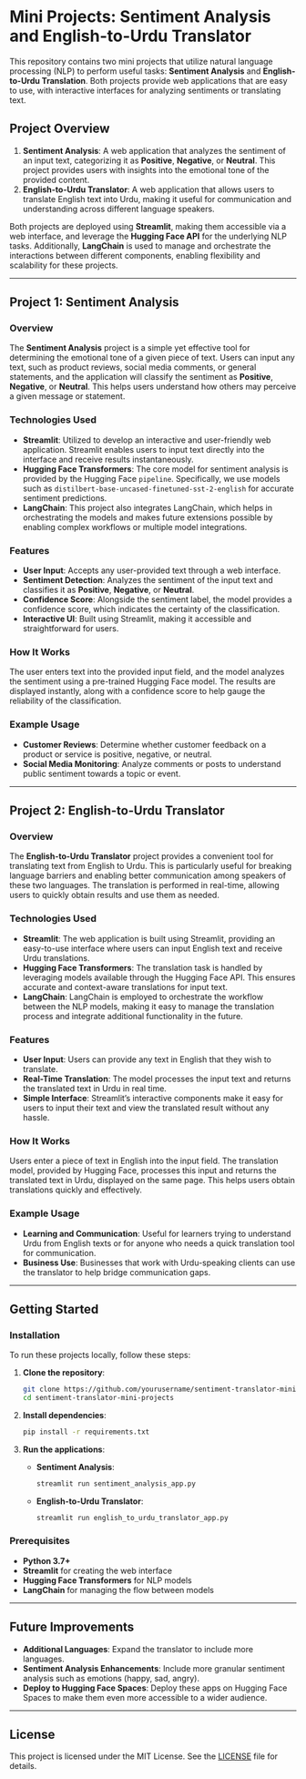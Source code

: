 # Mini Projects: Sentiment Analysis and English-to-Urdu Translator

This repository contains two mini projects that utilize natural language processing (NLP) to perform useful tasks: **Sentiment Analysis** and **English-to-Urdu Translation**. Both projects provide web applications that are easy to use, with interactive interfaces for analyzing sentiments or translating text.

## Project Overview

1. **Sentiment Analysis**: A web application that analyzes the sentiment of an input text, categorizing it as **Positive**, **Negative**, or **Neutral**. This project provides users with insights into the emotional tone of the provided content.
2. **English-to-Urdu Translator**: A web application that allows users to translate English text into Urdu, making it useful for communication and understanding across different language speakers.

Both projects are deployed using **Streamlit**, making them accessible via a web interface, and leverage the **Hugging Face API** for the underlying NLP tasks. Additionally, **LangChain** is used to manage and orchestrate the interactions between different components, enabling flexibility and scalability for these projects.

---

## Project 1: Sentiment Analysis

### Overview
The **Sentiment Analysis** project is a simple yet effective tool for determining the emotional tone of a given piece of text. Users can input any text, such as product reviews, social media comments, or general statements, and the application will classify the sentiment as **Positive**, **Negative**, or **Neutral**. This helps users understand how others may perceive a given message or statement.

### Technologies Used
- **Streamlit**: Utilized to develop an interactive and user-friendly web application. Streamlit enables users to input text directly into the interface and receive results instantaneously.
- **Hugging Face Transformers**: The core model for sentiment analysis is provided by the Hugging Face `pipeline`. Specifically, we use models such as `distilbert-base-uncased-finetuned-sst-2-english` for accurate sentiment predictions.
- **LangChain**: This project also integrates LangChain, which helps in orchestrating the models and makes future extensions possible by enabling complex workflows or multiple model integrations.

### Features
- **User Input**: Accepts any user-provided text through a web interface.
- **Sentiment Detection**: Analyzes the sentiment of the input text and classifies it as **Positive**, **Negative**, or **Neutral**.
- **Confidence Score**: Alongside the sentiment label, the model provides a confidence score, which indicates the certainty of the classification.
- **Interactive UI**: Built using Streamlit, making it accessible and straightforward for users.

### How It Works
The user enters text into the provided input field, and the model analyzes the sentiment using a pre-trained Hugging Face model. The results are displayed instantly, along with a confidence score to help gauge the reliability of the classification.

### Example Usage
- **Customer Reviews**: Determine whether customer feedback on a product or service is positive, negative, or neutral.
- **Social Media Monitoring**: Analyze comments or posts to understand public sentiment towards a topic or event.

---

## Project 2: English-to-Urdu Translator

### Overview
The **English-to-Urdu Translator** project provides a convenient tool for translating text from English to Urdu. This is particularly useful for breaking language barriers and enabling better communication among speakers of these two languages. The translation is performed in real-time, allowing users to quickly obtain results and use them as needed.

### Technologies Used
- **Streamlit**: The web application is built using Streamlit, providing an easy-to-use interface where users can input English text and receive Urdu translations.
- **Hugging Face Transformers**: The translation task is handled by leveraging models available through the Hugging Face API. This ensures accurate and context-aware translations for input text.
- **LangChain**: LangChain is employed to orchestrate the workflow between the NLP models, making it easy to manage the translation process and integrate additional functionality in the future.

### Features
- **User Input**: Users can provide any text in English that they wish to translate.
- **Real-Time Translation**: The model processes the input text and returns the translated text in Urdu in real time.
- **Simple Interface**: Streamlit’s interactive components make it easy for users to input their text and view the translated result without any hassle.

### How It Works
Users enter a piece of text in English into the input field. The translation model, provided by Hugging Face, processes this input and returns the translated text in Urdu, displayed on the same page. This helps users obtain translations quickly and effectively.

### Example Usage
- **Learning and Communication**: Useful for learners trying to understand Urdu from English texts or for anyone who needs a quick translation tool for communication.
- **Business Use**: Businesses that work with Urdu-speaking clients can use the translator to help bridge communication gaps.

---

## Getting Started

### Installation
To run these projects locally, follow these steps:

1. **Clone the repository**:
   ```bash
   git clone https://github.com/yourusername/sentiment-translator-mini-projects.git
   cd sentiment-translator-mini-projects
   ```

2. **Install dependencies**:
   ```bash
   pip install -r requirements.txt
   ```

3. **Run the applications**:
   - **Sentiment Analysis**:
     ```bash
     streamlit run sentiment_analysis_app.py
     ```
   - **English-to-Urdu Translator**:
     ```bash
     streamlit run english_to_urdu_translator_app.py
     ```

### Prerequisites
- **Python 3.7+**
- **Streamlit** for creating the web interface
- **Hugging Face Transformers** for NLP models
- **LangChain** for managing the flow between models

---

## Future Improvements
- **Additional Languages**: Expand the translator to include more languages.
- **Sentiment Analysis Enhancements**: Include more granular sentiment analysis such as emotions (happy, sad, angry).
- **Deploy to Hugging Face Spaces**: Deploy these apps on Hugging Face Spaces to make them even more accessible to a wider audience.

---

## License
This project is licensed under the MIT License. See the [LICENSE](LICENSE) file for details.

